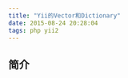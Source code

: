 ```yaml
---
title: "Yii的Vector和Dictionary"
date: 2015-08-24 20:28:04
tags: php yii2
---
```


## 简介

<!--more-->
